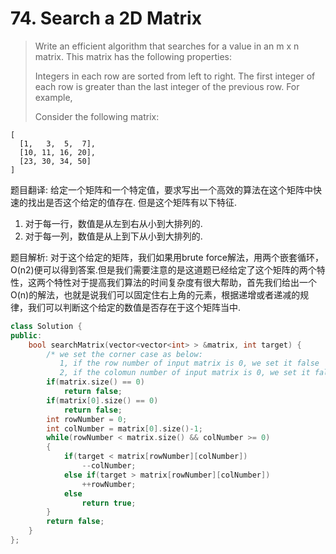 # 74. Search a 2D Matrix

> Write an efficient algorithm that searches for a value in an m x n matrix. This matrix has the following properties:
>
> Integers in each row are sorted from left to right. The first integer of each row is greater than the last integer of the previous row. For example,
>
> Consider the following matrix:

```text
[
  [1,   3,  5,  7],
  [10, 11, 16, 20],
  [23, 30, 34, 50]
]
```

题目翻译: 给定一个矩阵和一个特定值，要求写出一个高效的算法在这个矩阵中快速的找出是否这个给定的值存在. 但是这个矩阵有以下特征.

1. 对于每一行，数值是从左到右从小到大排列的.
2. 对于每一列，数值是从上到下从小到大排列的.

题目解析: 对于这个给定的矩阵，我们如果用brute force解法，用两个嵌套循环，O\(n2\)便可以得到答案.但是我们需要注意的是这道题已经给定了这个矩阵的两个特性，这两个特性对于提高我们算法的时间复杂度有很大帮助，首先我们给出一个O\(n\)的解法，也就是说我们可以固定住右上角的元素，根据递增或者递减的规律，我们可以判断这个给定的数值是否存在于这个矩阵当中.

```cpp
class Solution {
public:
    bool searchMatrix(vector<vector<int> > &matrix, int target) {
        /* we set the corner case as below:
           1, if the row number of input matrix is 0, we set it false
           2, if the colomun number of input matrix is 0, we set it false*/
        if(matrix.size() == 0)
            return false;
        if(matrix[0].size() == 0)
            return false;
        int rowNumber = 0;
        int colNumber = matrix[0].size()-1;
        while(rowNumber < matrix.size() && colNumber >= 0)
        {
            if(target < matrix[rowNumber][colNumber])
                --colNumber;
            else if(target > matrix[rowNumber][colNumber])
                ++rowNumber;
            else
                return true;
        }
        return false;
    }
};
```

